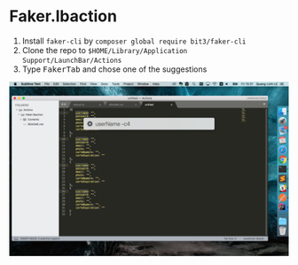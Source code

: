 # Faker.lbaction

1. Install `faker-cli` by `composer global require bit3/faker-cli`
2. Clone the repo to `$HOME/Library/Application Support/LaunchBar/Actions`
3. Type <kbd>Faker</kbd><kbd>Tab</kbd> and chose one of the suggestions

![Screenshot](https://raw.githubusercontent.com/linktohack/Faker.lbaction/master/screenshot.png)